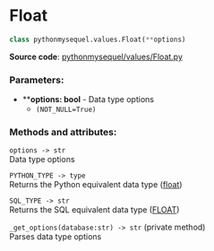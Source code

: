 # Float

```python
class pythonmysequel.values.Float(**options)
```

**Source code**: [pythonmysequel/values/Float.py](https://github.com/jasonli0616/PythonMySequel/blob/main/src/pythonmysequel/values/Float.py)

### Parameters:
- ****options: bool** - Data type options
  - `(NOT_NULL=True)`

### Methods and attributes:
`options -> str`\
Data type options

`PYTHON_TYPE -> type`\
Returns the Python equivalent data type ([float](https://docs.python.org/3/library/functions.html#float))

`SQL_TYPE -> str`\
Returns the SQL equivalent data type ([FLOAT](https://dev.mysql.com/doc/refman/8.0/en/floating-point-types.html))

`_get_options(database:str) -> str` (private method)\
Parses data type options